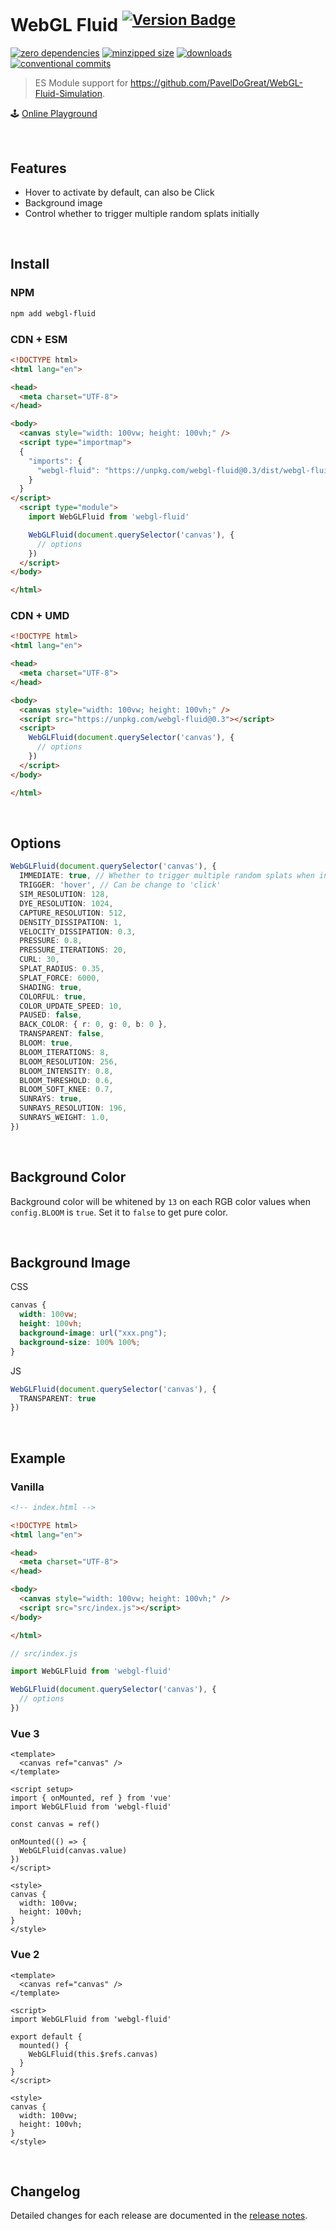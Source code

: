 # WebGL Fluid <sup>[![Version Badge][npm-version-svg]][package-url]</sup>

[npm-version-svg]: https://versionbadg.es/cloydlau/webgl-fluid.svg
[package-url]: https://npmjs.com/package/webgl-fluid

<p align="left">
  <a href="https://www.npmjs.com/package/webgl-fluid?activeTab=dependencies"><img alt="zero dependencies" src="https://img.shields.io/badge/dependencies-0-green.svg"></a>
  <a href="https://bundlephobia.com/package/webgl-fluid"><img alt="minzipped size" src="https://img.shields.io/bundlephobia/minzip/webgl-fluid"></a>
  <a href="https://npmcharts.com/compare/webgl-fluid"><img alt="downloads" src="https://img.shields.io/npm/dt/webgl-fluid"></a>
  <a href="https://conventionalcommits.org"><img alt="conventional commits" src="https://img.shields.io/badge/commits-Conventional-FE5196.svg?logo=conventionalcommits&logoColor=white"></a>
</p>

> ES Module support for https://github.com/PavelDoGreat/WebGL-Fluid-Simulation.

🕹 [Online Playground](https://cloydlau.github.io/demo/webgl-fluid.html)

<br>

## Features

- Hover to activate by default, can also be Click
- Background image
- Control whether to trigger multiple random splats initially

<br>

## Install

### NPM

```sh
npm add webgl-fluid
```

<a name="CDN"></a>

### CDN + ESM

```html
<!DOCTYPE html>
<html lang="en">

<head>
  <meta charset="UTF-8">
</head>

<body>
  <canvas style="width: 100vw; height: 100vh;" />
  <script type="importmap">
  {
    "imports": {
      "webgl-fluid": "https://unpkg.com/webgl-fluid@0.3/dist/webgl-fluid.mjs"
    }
  }
</script>
  <script type="module">
    import WebGLFluid from 'webgl-fluid'

    WebGLFluid(document.querySelector('canvas'), {
      // options
    })
  </script>
</body>

</html>
```

### CDN + UMD

```html
<!DOCTYPE html>
<html lang="en">

<head>
  <meta charset="UTF-8">
</head>

<body>
  <canvas style="width: 100vw; height: 100vh;" />
  <script src="https://unpkg.com/webgl-fluid@0.3"></script>
  <script>
    WebGLFluid(document.querySelector('canvas'), {
      // options
    })
  </script>
</body>

</html>
```

<br>

## Options

```ts
WebGLFluid(document.querySelector('canvas'), {
  IMMEDIATE: true, // Whether to trigger multiple random splats when initialized
  TRIGGER: 'hover', // Can be change to 'click'
  SIM_RESOLUTION: 128,
  DYE_RESOLUTION: 1024,
  CAPTURE_RESOLUTION: 512,
  DENSITY_DISSIPATION: 1,
  VELOCITY_DISSIPATION: 0.3,
  PRESSURE: 0.8,
  PRESSURE_ITERATIONS: 20,
  CURL: 30,
  SPLAT_RADIUS: 0.35,
  SPLAT_FORCE: 6000,
  SHADING: true,
  COLORFUL: true,
  COLOR_UPDATE_SPEED: 10,
  PAUSED: false,
  BACK_COLOR: { r: 0, g: 0, b: 0 },
  TRANSPARENT: false,
  BLOOM: true,
  BLOOM_ITERATIONS: 8,
  BLOOM_RESOLUTION: 256,
  BLOOM_INTENSITY: 0.8,
  BLOOM_THRESHOLD: 0.6,
  BLOOM_SOFT_KNEE: 0.7,
  SUNRAYS: true,
  SUNRAYS_RESOLUTION: 196,
  SUNRAYS_WEIGHT: 1.0,
})
```

<br>

## Background Color

Background color will be whitened by `13` on each RGB color values when `config.BLOOM` is `true`.
Set it to `false` to get pure color.

<br>

## Background Image

CSS

```css
canvas {
  width: 100vw;
  height: 100vh;
  background-image: url("xxx.png");
  background-size: 100% 100%;
}
```

JS

```ts
WebGLFluid(document.querySelector('canvas'), {
  TRANSPARENT: true
})
```

<br>

## Example

### Vanilla

```html
<!-- index.html -->

<!DOCTYPE html>
<html lang="en">

<head>
  <meta charset="UTF-8">
</head>

<body>
  <canvas style="width: 100vw; height: 100vh;" />
  <script src="src/index.js"></script>
</body>

</html>
```

```ts
// src/index.js

import WebGLFluid from 'webgl-fluid'

WebGLFluid(document.querySelector('canvas'), {
  // options
})
```

### Vue 3

```vue
<template>
  <canvas ref="canvas" />
</template>

<script setup>
import { onMounted, ref } from 'vue'
import WebGLFluid from 'webgl-fluid'

const canvas = ref()

onMounted(() => {
  WebGLFluid(canvas.value)
})
</script>

<style>
canvas {
  width: 100vw;
  height: 100vh;
}
</style>
```

### Vue 2

```vue
<template>
  <canvas ref="canvas" />
</template>

<script>
import WebGLFluid from 'webgl-fluid'

export default {
  mounted() {
    WebGLFluid(this.$refs.canvas)
  }
}
</script>

<style>
canvas {
  width: 100vw;
  height: 100vh;
}
</style>
```

<br>

## Changelog

Detailed changes for each release are documented in the [release notes](https://github.com/cloydlau/webgl-fluid/releases).

<br>
